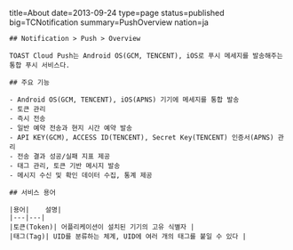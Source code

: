 title=About
date=2013-09-24
type=page
status=published
big=TCNotification
summary=PushOverview
nation=ja
~~~~~~
## Notification > Push > Overview

TOAST Cloud Push는 Android OS(GCM, TENCENT), iOS로 푸시 메세지를 발송해주는 통합 푸시 서비스다.

## 주요 기능

- Android OS(GCM, TENCENT), iOS(APNS) 기기에 메세지를 통합 발송
- 토큰 관리
- 즉시 전송
- 일반 예약 전송과 현지 시간 예약 발송
- API KEY(GCM), ACCESS ID(TENCENT), Secret Key(TENCENT) 인증서(APNS) 관리
- 전송 결과 성공/실패 지표 제공
- 태그 관리, 토큰 기반 메시지 발송
- 메시지 수신 및 확인 데이터 수집, 통계 제공

## 서비스 용어

|용어|	설명|
|---|---|
|토큰(Token)|	어플리케이션이 설치된 기기의 고유 식별자 |
|태그(Tag)| UID를 분류하는 체계, UID에 여러 개의 태그를 붙일 수 있다 |
